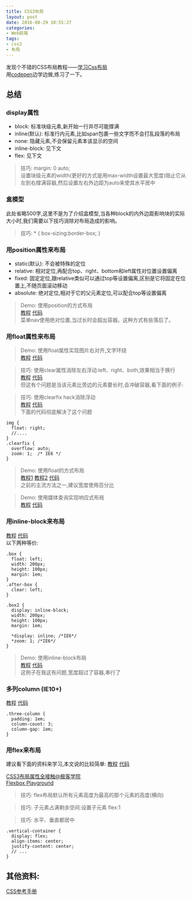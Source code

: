 ```yaml
---
title: CSS3布局
layout: post
date: 2016-08-29 10:55:27
categories:
- Web前端
tags:
- css3
- 布局
---
```

发现个不错的CSS布局教程——[学习Css布局](http://zh.learnlayout.com/)  
用[codepen](http://codepen.io/collection/XpbVGg/)边学边做,练习了一下。

## 总结

### display属性
- block: 标准块级元素,新开始一行并尽可能撑满
- inline(默认): 标准行内元素,比如span包裹一些文字而不会打乱段落的布局
- none: 隐藏元素,不会保留元素本该显示的空间
- inline-block: 见下文 
- flex: 见下文

> 技巧: margin: 0 auto;  
设置块级元素的width(更好的方式是用max-width设置最大宽度)阻止它从左到右撑满容器,然后设置左右外边距为auto来使其水平居中

### 盒模型
此处省略500字,这里不是为了介绍盒模型,当各种block的内外边距影响块的实际大小时,我们需要以下技巧消除对布局造成的影响。

> 技巧: * { box-sizing:border-box; }

### 用position属性来布局
- static(默认): 不会被特殊的定位
- relative: 相对定位,再配合top、right、bottom和left属性对位置设置偏离
- fixed: 固定定位,跟relative类似可以通过top等设置偏离,区别是它将固定在位置上,不随页面滚动移动
- absolute: 绝对定位,相对于它的父元素定位,可以配合top等设置偏离

> Demo: 使用position的方式布局  
[教程](http://zh.learnlayout.com/position-example.html) [代码](https://codepen.io/nail2008/pen/JRPprW)  
菜单nav使用绝对位置,当过长时会超出容器。这种方式有些落后了。

### 用float属性来布局

> Demo: 使用float属性实现图片右对齐,文字环绕  
[教程](http://zh.learnlayout.com/float.html) [代码](https://codepen.io/nail2008/pen/RGbQYJ)  

> 技巧: 使用clear属性消除左右浮动:left、right、both,效果相当于换行  
[教程](http://zh.learnlayout.com/clear.html) [代码](https://codepen.io/nail2008/pen/pEzaQv)  
但这有个问题是当该元素比旁边的元素要长时,会冲破容器,看下面的例子:

> 技巧: 使用clearfix hack消除浮动  
[教程](http://zh.learnlayout.com/clearfix.html) [代码](https://codepen.io/nail2008/pen/JRPpQO)  
下面的代码彻底解决了这个问题
``` 
img {
  float: right;
  //....
}
.clearfix {
  overflow: auto;
  zoom: 1;  /* IE6 */
}
```

> Demo: 使用float的方式布局  
[教程1](http://zh.learnlayout.com/float-layout.html) [教程2](http://zh.learnlayout.com/percent.html) [代码](https://codepen.io/nail2008/pen/YGKazO)  
之前的主流方法之一,建议宽度使用百分比

> Demo: 使用媒体查询实现响应式布局  
[教程](http://zh.learnlayout.com/media-queries.html) [代码](https://codepen.io/nail2008/pen/ozvqXd)  

### 用inline-block来布局
[教程](http://zh.learnlayout.com/inline-block.html) [代码](https://codepen.io/nail2008/pen/yaBjZK)  
以下两种等价:  
```
.box {
  float: left;
  width: 200px;
  height: 100px;
  margin: 1em;
}
.after-box {
  clear: left;
}
```
```
.box2 {
  display: inline-block;
  width: 200px;
  height: 100px;
  margin: 1em;
  
  *display: inline; /*IE6*/
  *zoom: 1; /*IE6*/
}
```
> Demo: 使用inline-block布局  
[教程](http://zh.learnlayout.com/inline-block-layout.html) [代码](https://codepen.io/nail2008/pen/ALAaqm)  
这例子在我这有问题,宽度超过了容器,串行了
 
### 多列column (IE10+)
[教程](http://zh.learnlayout.com/column.html) [代码](https://codepen.io/nail2008/pen/ORLkxm)  
```
.three-column {
  padding: 1em;
  column-count: 3;
  column-gap: 1em;
}
```

### 用flex来布局
建议看下面的资料来学习,本文说的比较简单:
[教程](http://zh.learnlayout.com/flexbox.html) [代码](https://codepen.io/nail2008/pen/VKkxyZ)  

[CSS3布局属性全接触@极客学院](http://www.jikexueyuan.com/course/1403.html)  
[Flexbox Playground](https://demos.scotch.io/visual-guide-to-css3-flexbox-flexbox-playground/demos/)  

> 技巧: flex布局默认所有元素高度为最高的那个元素的高度(横向)

> 技巧: 子元素占满剩余空间:设置子元素 flex:1

> 技巧: 水平、垂直都居中
```
.vertical-container {
  display: flex;
  align-items: center;
  justify-content: center;
  // ...
}
```

## 其他资料:

[CSS参考手册](http://www.css88.com/book/css/properties/layout/index.htm)
